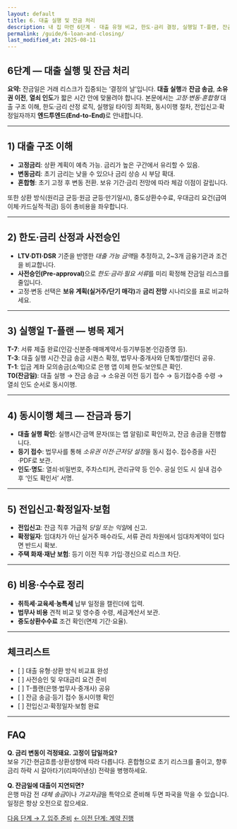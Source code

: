 ```yaml
---
layout: default
title: 6. 대출 실행 및 잔금 처리
description: 내 집 마련 6단계 - 대출 유형 비교, 한도·금리 결정, 실행일 T-플랜, 잔금 동시이행, 소유권 이전 등기와 전입·확정일자까지 완결 프로세스.
permalink: /guide/6-loan-and-closing/
last_modified_at: 2025-08-11
---
```


<section class="guide-detail">

<h1>6단계 — 대출 실행 및 잔금 처리</h1>

<p><strong>요약:</strong> 잔금일은 거래 리스크가 집중되는 ‘결정의 날’입니다. <strong>대출 실행</strong>과 <strong>잔금 송금</strong>, <strong>소유권 이전</strong>, <strong>열쇠 인도</strong>가 짧은 시간 안에 맞물려야 합니다. 본문에서는 <em>고정·변동·혼합형</em> 대출 구조 이해, 한도·금리 산정 로직, 실행일 타이밍 최적화, 동시이행 절차, 전입신고·확정일자까지 <strong>엔드투엔드(End-to-End)</strong>로 안내합니다.</p>

<hr>

<h2>1) 대출 구조 이해</h2>
<ul>
  <li><strong>고정금리</strong>: 상환 계획이 예측 가능. 금리가 높은 구간에서 유리할 수 있음.</li>
  <li><strong>변동금리</strong>: 초기 금리는 낮을 수 있으나 금리 상승 시 부담 확대.</li>
  <li><strong>혼합형</strong>: 초기 고정 후 변동 전환. 보유 기간·금리 전망에 따라 체감 이점이 갈립니다.</li>
</ul>
<p>또한 상환 방식(원리금 균등·원금 균등·만기일시), 중도상환수수료, 우대금리 요건(급여이체·카드실적·적금) 등이 총비용을 좌우합니다.</p>

<hr>

<h2>2) 한도·금리 산정과 사전승인</h2>
<ul>
  <li><strong>LTV·DTI·DSR</strong> 기준을 반영한 <em>대출 가능 금액</em>을 추정하고, 2~3개 금융기관과 조건을 비교합니다.</li>
  <li><strong>사전승인(Pre-approval)</strong>으로 <em>한도·금리·필요 서류</em>를 미리 확정해 잔금일 리스크를 줄입니다.</li>
  <li>고정·변동 선택은 <strong>보유 계획(실거주/단기 매각)</strong>과 <strong>금리 전망</strong> 시나리오를 표로 비교하세요.</li>
</ul>

<hr>

<h2>3) 실행일 T-플랜 — 병목 제거</h2>
<p><strong>T-7</strong>: 서류 제출 완료(인감·신분증·매매계약서·등기부등본·인감증명 등).<br>
<strong>T-3</strong>: 대출 실행 시간·잔금 송금 시퀀스 확정, 법무사·중개사와 단톡방/캘린더 공유.<br>
<strong>T-1</strong>: 입금 계좌 모의송금(소액)으로 은행 앱 이체 한도·보안토큰 확인.<br>
<strong>T0(잔금일)</strong>: 대출 실행 → 잔금 송금 → 소유권 이전 등기 접수 → 등기접수증 수령 → 열쇠 인도 순서로 동시이행.</p>

<hr>

<h2>4) 동시이행 체크 — 잔금과 등기</h2>
<ul>
  <li><strong>대출 실행 확인</strong>: 실행시간·금액 문자(또는 앱 알림)로 확인하고, 잔금 송금을 진행합니다.</li>
  <li><strong>등기 접수</strong>: 법무사를 통해 <em>소유권 이전·근저당 설정</em>을 동시 접수. 접수증을 사진·PDF로 보관.</li>
  <li><strong>인도·명도</strong>: 열쇠·비밀번호, 주차스티커, 관리규약 등 인수. 공실 인도 시 실내 검수 후 ‘인도 확인서’ 서명.</li>
</ul>

<hr>

<h2>5) 전입신고·확정일자·보험</h2>
<ul>
  <li><strong>전입신고</strong>: 잔금 직후 가급적 <em>당일 또는 익일</em>에 신고.</li>
  <li><strong>확정일자</strong>: 임대차가 아닌 실거주 매수라도, 서류 관리 차원에서 임대차계약이 있다면 반드시 확보.</li>
  <li><strong>주택 화재·재난 보험</strong>: 등기 이전 직후 가입·갱신으로 리스크 차단.</li>
</ul>

<hr>

<h2>6) 비용·수수료 정리</h2>
<ul>
  <li><strong>취득세·교육세·농특세</strong> 납부 일정을 캘린더에 입력.</li>
  <li><strong>법무사 비용</strong> 견적 비교 및 영수증 수령, 세금계산서 보관.</li>
  <li><strong>중도상환수수료</strong> 조건 확인(면제 기간·요율).</li>
</ul>

<hr>

<h2>체크리스트</h2>
<ul>
  <li>[ ] 대출 유형·상환 방식 비교표 완성</li>
  <li>[ ] 사전승인 및 우대금리 요건 준비</li>
  <li>[ ] T-플랜(은행·법무사·중개사) 공유</li>
  <li>[ ] 잔금 송금·등기 접수 동시이행 확인</li>
  <li>[ ] 전입신고·확정일자·보험 완료</li>
</ul>

<hr>

<h2>FAQ</h2>
<p><strong>Q. 금리 변동이 걱정돼요. 고정이 답일까요?</strong><br>보유 기간·현금흐름·상환성향에 따라 다릅니다. 혼합형으로 초기 리스크를 줄이고, 향후 금리 하락 시 갈아타기(리파이낸싱) 전략을 병행하세요.</p>
<p><strong>Q. 잔금일에 대출이 지연되면?</strong><br>은행 마감 전 <em>대체 송금</em>이나 <em>가교자금</em>을 특약으로 준비해 두면 파국을 막을 수 있습니다. 일정은 항상 오전으로 잡으세요.</p>

<p>
<a class="btn primary" href="{{ '/guide/7-move-in-prep/' | relative_url }}">다음 단계 → 7. 입주 준비</a>
<a class="btn" href="{{ '/guide/5-contract-process/' | relative_url }}">← 이전 단계: 계약 진행</a>
</p>

</section>
